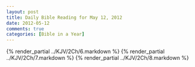 ```yaml
---
layout: post
title: Daily Bible Reading for May 12, 2012
date: 2012-05-12
comments: true
categories: [Bible in a Year]
---
```

{% render_partial ../KJV/2Ch/6.markdown %}
{% render_partial ../KJV/2Ch/7.markdown %}
{% render_partial ../KJV/2Ch/8.markdown %}
